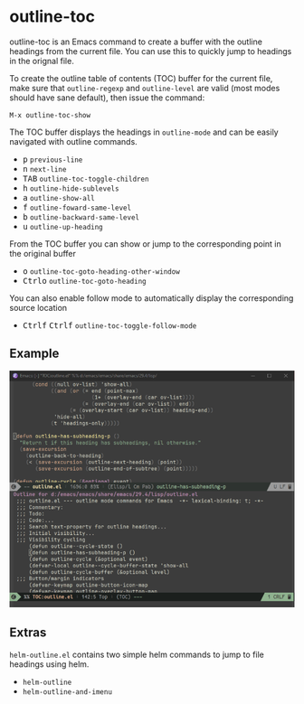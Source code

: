 # outline-toc

outline-toc is an Emacs command to create a buffer with the outline headings from the current file. You can use this to quickly jump to headings in the orignal file.

To create the outline table of contents (TOC) buffer for the current file, make sure that `outline-regexp` and `outline-level` are valid (most modes should have sane default), then issue the command:

``` shell
M-x outline-toc-show
```

The TOC buffer displays the headings in `outline-mode` and can be easily navigated with outline commands.

- <kbd>p</kbd> `previous-line`
- <kbd>n</kbd> `next-line`
- <kbd>TAB</kbd> `outline-toc-toggle-children`
- <kbd>h</kbd> `outline-hide-sublevels`
- <kbd>a</kbd> `outline-show-all`
- <kbd>f</kbd> `outline-foward-same-level`
- <kbd>b</kbd> `outline-backward-same-level`
- <kbd>u</kbd> `outline-up-heading`

From the TOC buffer you can show or jump to the corresponding point in the original buffer

- <kbd>o</kbd> `outline-toc-goto-heading-other-window`
- <kbd>Ctrl</kbd><kbd>o</kbd> `outline-toc-goto-heading`

You can also enable follow mode to automatically display the corresponding source location

- <kbd>Ctrl</kbd><kbd>f</kbd> <kbd>Ctrl</kbd><kbd>f</kbd> `outline-toc-toggle-follow-mode`

## Example ##

![](outline-toc.png)

## Extras ##

`helm-outline.el` contains two simple helm commands to jump to file headings using helm.

- `helm-outline`
- `helm-outline-and-imenu`

